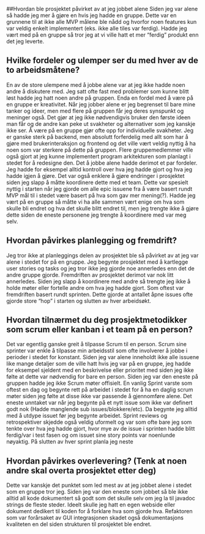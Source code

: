 
##Hvordan ble prosjektet påvirket av at jeg jobbet alene
Siden jeg var alene så hadde jeg mer å gjøre en hvis jeg hadde en gruppe. 
Dette var en grunnene til at ikke alle MVP målene ble nådd og hvorfor noen features kun var veldig enkelt implementert (eks. ikke alle tiles var ferdig). 
Hadde jeg vært med på en gruppe så tror jeg at vi ville hatt et mer “ferdig” produkt enn det jeg leverte. 
## Hvilke fordeler og ulemper ser du med hver av de to arbeidsmåtene? 
En av de store ulempene med å jobbe alene var at jeg ikke hadde noen andre å diskutere med. 
Jeg satt ofte fast med problemer som kunne blitt løst hadde jeg hatt noen andre på gruppen. 
Enda en fordel med å være på en gruppe er kreativitet. 
Når jeg jobber alene er jeg begrenset til bare mine tanker og ideer, men med flere på gruppen får jeg deres synspunkt og meninger også. Det gjør at jeg ikke nødvendigvis bruker den første ideen man får og de andre kan peke ut svakheter og alternativer som jeg kanskje ikke ser. 
Å være på en gruppe gjør ofte opp for individuelle svakheter. Jeg er ganske sterk på backend, men absolutt forferdelig med allt som har å gjøre med brukerinteraksjon og frontend og det ville vært veldig nyttig å ha noen som var sterkere på dette på gruppen. 
Flere gruppemedlemmer ville også gjort at jeg kunne implementert program arkitekturen som planlagt i stedet for å redesigne den. 
Det å jobbe alene hadde derimot et par fordeler.
Jeg hadde for eksempel alltid kontroll over hva jeg hadde gjort og hva jeg hadde igjen å gjøre. 
Det var også enklere å gjøre endringer i prosjektet siden jeg slapp å måtte koordinere dette med et team. Dette var spesielt nyttig i starten når jeg gjorde om alle epic issuene fra å være basert rundt MVP mål til i stedet være basert på hva som gav mer mening(?). 
Hadde jeg vært på en gruppe så måtte vi ha alle sammen vært enige om hva som skulle bli endret og hva det skulle blitt endret til, men jeg trengte ikke å gjøre dette siden de eneste personene jeg trengte å koordinere med var meg selv. 
## Hvordan påvirkes planlegging og fremdrift?
Jeg tror ikke at planleggings delen av prosjektet ble så påvirket av at jeg var alene i stedet for på en gruppe. 
Jeg begynte prosjektet med å kartlegge user stories og tasks og jeg tror ikke jeg gjorde noe annerledes enn det de andre gruppe gjorde. 
Fremdriften av prosjektet derimot var nok litt annerledes. Siden jeg slapp å koordinere med andre så trengte jeg ikke å holde møter eller fortelle andre om hva jeg hadde gjort. 
Som oftest var fremdriften basert rundt sprinten. Dette gjorde at antallet åpne issues ofte gjorde store “hop” i starten og slutten av hver arbeidsøkt. 
## Hvordan tilnærmet du deg prosjektmetodikker som scrum eller kanban i et team på en person? 
Det var egentlig ganske greit å tilpasse Scrum til en person. 
Scrum sine sprinter var enkle å tilpasse min arbeidsstil som ofte involverer å jobbe i perioder i stedet for konstant. 
Siden jeg var alene inneholdt ikke alle issuene like mange detaljer som de ville hatt hvis jeg var på en gruppe, jeg hadde for eksempel sjeldent med en beskrivelse eller prioritet med siden jeg ikke følte at dette var nødvendig for bare en person.
Siden jeg var den eneste på gruppen hadde jeg ikke Scrum møter offisielt. 
En vanlig Sprint varste som oftest en dag og begynte rett på arbeidet i stedet for å ha en daglig scrum møter siden jeg følte at disse ikke var passende å gjennomføre alene. 
Det eneste unntaket var når jeg begynte på et nytt issue som ikke var definert godt nok (Hadde manglende sub issues/blokkere/etc). 
Da begynte jeg alltid med å utdype issuet før jeg begynte arbeidet. 
Sprint reviews og retrospektiver skjedde også veldig uformelt og var som ofte bare jeg som tenkte over hva jeg hadde gjort, hvor mye av de issue i sprinten hadde blitt ferdig/var i test fasen og om issuet sine story points var noenlunde nøyaktig. 
På slutten av hver sprint planla jeg neste
## Hvordan påvirkes overlevering? (Tenk at noen andre skal overta prosjektet etter deg)
Dette var kanskje det punktet som led mest av at jeg jobbet alene i stedet som en gruppe tror jeg. 
Siden jeg var den eneste som jobbet så ble ikke alltid all kode dokumentert så godt som det skulle selv om jeg la til javadoc strings de fleste steder. 
Ideelt skulle jeg hatt en egen webside eller dokument dedikert til koden for å forklare hva som gjorde hva. 
Refaktoren som var forårsaket av GUI integrasjonen skadet også dokumentasjons kvaliteten en del siden strukturen til prosjektet ble endret. 

